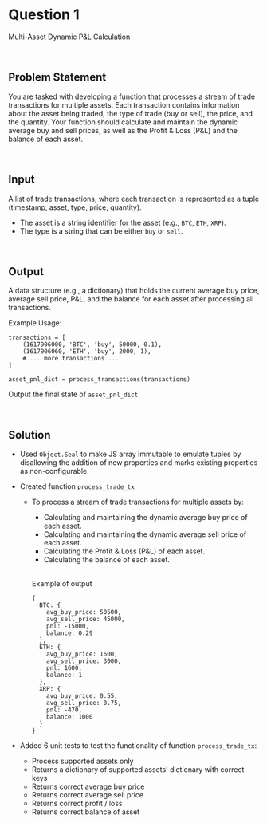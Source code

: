 # Question 1
Multi-Asset Dynamic P&L Calculation

<br />

## Problem Statement

You are tasked with developing a function that processes a stream of trade transactions for multiple assets. Each transaction contains information about the asset being traded, the type of trade (buy or sell), the price, and the quantity. Your function should calculate and maintain the dynamic average buy and sell prices, as well as the Profit & Loss (P&L) and the balance of each asset.

<br />

## Input

A list of trade transactions, where each transaction is represented as a tuple (timestamp, asset, type, price, quantity).

- The asset is a string identifier for the asset (e.g., `BTC`, `ETH`, `XRP`).
- The type is a string that can be either `buy` or `sell`.

<br />

## Output

A data structure (e.g., a dictionary) that holds the current average buy price, average sell price, P&L, and the balance for each asset after processing all transactions.

Example Usage:

```
transactions = [
    (1617906000, 'BTC', 'buy', 50000, 0.1),
    (1617906060, 'ETH', 'buy', 2000, 1),
    # ... more transactions ...
]

asset_pnl_dict = process_transactions(transactions)
```

Output the final state of `asset_pnl_dict`.

<br />

## Solution

- Used `Object.Seal` to make JS array immutable to emulate tuples by disallowing the addition of new properties and marks existing properties as non-configurable.

- Created function `process_trade_tx`
  - To process a stream of trade transactions for multiple assets by:
    - Calculating and maintaining the dynamic average buy price of each asset.
    - Calculating and maintaining the dynamic average sell price of each asset.
    - Calculating the Profit & Loss (P&L) of each asset.
    - Calculating the balance of each asset.

    <br />

    Example of output
    ```
    {
      BTC: {
        avg_buy_price: 50500,
        avg_sell_price: 45000,
        pnl: -15000,
        balance: 0.29
      },
      ETH: {
        avg_buy_price: 1600,
        avg_sell_price: 3000,
        pnl: 1600,
        balance: 1
      },
      XRP: {
        avg_buy_price: 0.55,
        avg_sell_price: 0.75,
        pnl: -470,
        balance: 1000
      }
    }
    ```

- Added 6 unit tests to test the functionality of function `process_trade_tx`:
    - Process supported assets only
    - Returns a dictionary of supported assets' dictionary with correct keys
    - Returns correct average buy price
    - Returns correct average sell price
    - Returns correct profit / loss
    - Returns correct balance of asset

